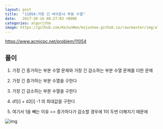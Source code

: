 ```yaml
---
layout: post
title:  "11054:가장 긴 바이토닉 부분 수열"
date:   2017-10-16 00:27:03 +0900
categories: algorithm
image: https://github.com/KoJunHee/kojunhee.github.io/raw/master/img/algorithm.png
---
```



<https://www.acmicpc.net/problem/11054>

## 풀이

1. 가장 긴 증가하는 부분 수열 문제와 가장 긴 감소하는 부분 수열 문제를 더한 문제

2. 가장 긴 증가하는 부분 수열을 구한다
3. 가장 긴 감소하는 부분 수열을 구한다 
4. d1[i] + d2[i] -1 의 최대값을 구한다
5. 여기서 1을 빼는 이유 => 증가하다가 감소할 경우에 1이 두번 더해지기 때문에

![img](http://cfile25.uf.tistory.com/image/9980443359E4C54A226E06)


